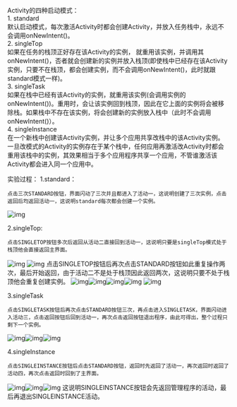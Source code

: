 Activity的四种启动模式：  
    1. standard  
        默认启动模式，每次激活Activity时都会创建Activity，并放入任务栈中，永远不会调用onNewIntent()。  
    2. singleTop  
        如果在任务的栈顶正好存在该Activity的实例， 就重用该实例，并调用其onNewIntent()，否者就会创建新的实例并放入栈顶(即使栈中已经存在该Activity实例，只要不在栈顶，都会创建实例，而不会调用onNewIntent()，此时就跟standard模式一样)。  
    3. singleTask  
        如果在栈中已经有该Activity的实例，就重用该实例(会调用实例的onNewIntent())。重用时，会让该实例回到栈顶，因此在它上面的实例将会被移除栈。如果栈中不存在该实例，将会创建新的实例放入栈中（此时不会调用onNewIntent()）。   
    4. singleInstance  
        在一个新栈中创建该Activity实例，并让多个应用共享改栈中的该Activity实例。一旦改模式的Activity的实例存在于某个栈中，任何应用再激活改Activity时都会重用该栈中的实例，其效果相当于多个应用程序共享一个应用，不管谁激活该Activity都会进入同一个应用中。  







实验过程：
  1.standard：

	点击三次STANDARD按钮，界面闪动了三次并且都进入了活动一，这说明创建了三次实例，点击返回后均返回活动一，这说明standard每次都会创建一个实例。
![img](homework_2_picture/1.png)


  2.singleTop:
    
	点击SINGLETOP按钮多次后返回从活动二直接回到活动一，这说明只要是singleTop模式处于栈顶他会直接返回主界面。
![img](homework_2_picture/2.png)
![img](homework_2_picture/3.png)
	点击SINGLETOP按钮后再次点击STANDARD按钮如此重复操作两次，最后开始返回，由于活动二不是处于栈顶因此返回两次，这说明只要不处于栈顶他会重复创建实例。
![img](homework_2_picture/4.png)![img](homework_2_picture/5.png)![img](homework_2_picture/6.png)![img](homework_2_picture/7.png)
![img](homework_2_picture/8.png)

 3.singleTask

	点击SINGLETASK按钮后再次点击STANDARD按钮三次，再点击进入SINGLETASK，界面闪动进入活动三，点击返回按钮后回到活动一，再次点击返回按钮退出程序，由此可得出，整个过程只剩下一个实例。
![img](homework_2_picture/9.png)![img](homework_2_picture/10.png)![img](homework_2_picture/11.png)

 4.singleInstance

	点击SINGLEINSTANCE按钮后点击STANDARD按钮，返回时先返回了活动一，再次返回时返回了活动四，再次点击返回时回到了主界面。
![img](homework_2_picture/12.png)![img](homework_2_picture/13.png)![img](homework_2_picture/14.png)
	这说明SINGLEINSTANCE按钮会先返回管理程序的活动，最后再退出SINGLEINSTANCE活动。

    